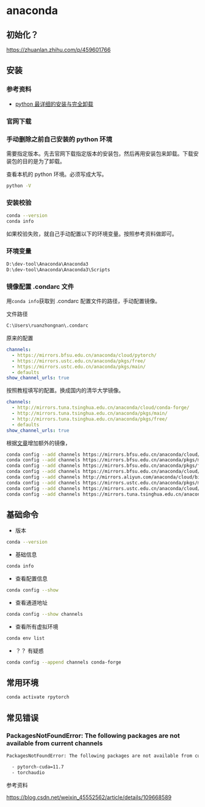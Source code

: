 # anaconda

## 初始化？

https://zhuanlan.zhihu.com/p/459601766

## 安装

### 参考资料

- [python 最详细的安装与完全卸载](https://blog.csdn.net/hgnuxc_1993/article/details/114675594)

### 官网下载

### 手动删除之前自己安装的 python 环境

需要指定版本。先去官网下载指定版本的安装包，然后再用安装包来卸载。下载安装包的目的是为了卸载。

查看本机的 python 环境。必须写成大写。

```bash
python -V
```

### 安装校验

```bash
conda --version
conda info
```

如果校验失败，就自己手动配置以下的环境变量。按照参考资料做即可。

### 环境变量

```bash
D:\dev-tool\Anaconda\Anaconda3
D:\dev-tool\Anaconda\Anaconda3\Scripts
```

### 镜像配置 .condarc 文件

用`conda info`获取到 .condarc 配置文件的路径，手动配置镜像。

文件路径

```bash
C:\Users\ruanzhongnan\.condarc
```

原来的配置

```yaml
channels:
  - https://mirrors.bfsu.edu.cn/anaconda/cloud/pytorch/
  - https://mirrors.ustc.edu.cn/anaconda/pkgs/free/
  - https://mirrors.ustc.edu.cn/anaconda/pkgs/main/
  - defaults
show_channel_urls: true
```

按照教程填写的配置。换成国内的清华大学镜像。

```yaml
channels:
  - http://mirrors.tuna.tsinghua.edu.cn/anaconda/cloud/conda-forge/
  - http://mirrors.tuna.tsinghua.edu.cn/anaconda/pkgs/main/
  - http://mirrors.tuna.tsinghua.edu.cn/anaconda/pkgs/free/
  - defaults
show_channel_urls: true
```

根据[文章](https://blog.csdn.net/weixin_42001274/article/details/127209878)增加额外的镜像，

```bash
conda config --add channels https://mirrors.bfsu.edu.cn/anaconda/cloud/conda-forge/
conda config --add channels https://mirrors.bfsu.edu.cn/anaconda/pkgs/main/
conda config --add channels https://mirrors.bfsu.edu.cn/anaconda/pkgs/free/
conda config --add channels https://mirrors.bfsu.edu.cn/anaconda/cloud/bioconda/
conda config --add channels http://mirrors.aliyun.com/anaconda/cloud/bioconda/
conda config --add channels https://mirrors.ustc.edu.cn/anaconda/pkgs/main/
conda config --add channels https://mirrors.ustc.edu.cn/anaconda/cloud/conda-forge/
conda config --add channels https://mirrors.tuna.tsinghua.edu.cn/anaconda/pkgs/free/
```

## 基础命令

<!-- TODO: 等待查询常用的 conda 命令 -->

- 版本

```bash
conda --version
```

- 基础信息

```bash
conda info
```

- 查看配置信息

```bash
conda config --show
```

- 查看通道地址

```bash
conda config --show channels
```

- 查看所有虚拟环境

```bash
conda env list
```

- ？？ 有疑惑

```bash
conda config --append channels conda-forge
```

## 常用环境

```bash
conda activate rpytorch
```

## 常见错误

### PackagesNotFoundError: The following packages are not available from current channels

```bash
PackagesNotFoundError: The following packages are not available from current channels:

  - pytorch-cuda=11.7
  - torchaudio
```

参考资料

https://blog.csdn.net/weixin_45552562/article/details/109668589
